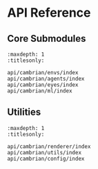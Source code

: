 # API Reference

Core Submodules
---------------

```{toctree}
:maxdepth: 1
:titlesonly:

api/cambrian/envs/index
api/cambrian/agents/index
api/cambrian/eyes/index
api/cambrian/ml/index
```

Utilities
---------

```{toctree}
:maxdepth: 1
:titlesonly:

api/cambrian/renderer/index
api/cambrian/utils/index
api/cambrian/config/index
```
